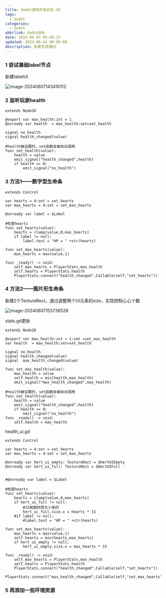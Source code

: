 ```yaml
---
title: Godot游戏开发日志-16
tags:
  - Godot
categories:
  - Godot
abbrlink: dadcdddb
date: 2024-06-07 05:46:23
updated: 2024-06-14 00:00:00
description: 玩家生命值UI
---
```


### 1 尝试基础label节点

新建labelUI

![image-20240607143410112](https://blog-resources.this0.com/image/202406071434372.png?x-oss-process=style/this0-blog)

### 2 监听玩家health

```
extends Node2D

@export var max_health:int = 1
@onready var health  = max_health:set=set_health

signal no_health
signal health_changed(value)

#health被设置时，set函数会被自动调用
func set_health(value):
	health = value
	emit_signal("health_changed",health)
	if health <= 0:
		emit_signal("no_health")

```

### 3 方法1——数字型生命条

```
extends Control

var hearts = 4:set = set_hearts
var max_hearts = 4:set = set_max_hearts

@onready var label = $Label

#检查hearts
func set_hearts(value):
	hearts = clamp(value,0,max_hearts)
	if label != null:
		label.text = "HP = " +str(hearts)
	
func set_max_hearts(value):
	max_hearts = max(value,1)

func _ready() -> void:
	self.max_hearts = PlayerStats.max_health
	self.hearts = PlayerStats.health
	PlayerStats.connect("health_changed",Callable(self,"set_hearts"))

```

### 4 方法2——图片形生命条

新建2个TextureRect，通过调整两个UI元素的size，实现控制心心个数

![image-20240607153736528](https://blog-resources.this0.com/image/202406071537693.png?x-oss-process=style/this0-blog)

stats.gd更新

```
extends Node2D

@export var max_health:int = 1:set =set_max_health
var health  = max_health:set=set_health

signal no_health
signal health_changed(value)
signal  max_health_changed(value)

func set_max_health(value):
	max_health = value
	self.health = min(health,max_health)
	emit_signal("max_health_changed",max_health)

#health被设置时，set函数会被自动调用
func set_health(value):
	health = value
	emit_signal("health_changed",health)
	if health <= 0:
		emit_signal("no_health")
func _ready() -> void:
	self.health = max_health

```

health_ui.gd

```
extends Control

var hearts = 4:set = set_hearts
var max_hearts = 4:set = set_max_hearts

@onready var hert_ui_empty: TextureRect = $HertUIEmpty
@onready var hert_ui_full: TextureRect = $HertUIFull


#@onready var label = $Label

#检查hearts
func set_hearts(value):
	hearts = clamp(value,0,max_hearts)
	if hert_ui_full != null:
		#15根据材质大小来的
		hert_ui_full.size.x = hearts * 15
	#if label != null:
		#label.text = "HP = " +str(hearts)
	
func set_max_hearts(value):
	max_hearts = max(value,1)
	self.hearts = min(hearts,max_hearts)
	if hert_ui_empty != null:
		hert_ui_empty.size.x = max_hearts * 15

func _ready() -> void:
	self.max_hearts = PlayerStats.max_health
	self.hearts = PlayerStats.health
	PlayerStats.connect("health_changed",Callable(self,"set_hearts"))
	PlayerStats.connect("max_health_changed",Callable(self,"set_max_hearts"))

```

### 5 再添加一些环境资源
